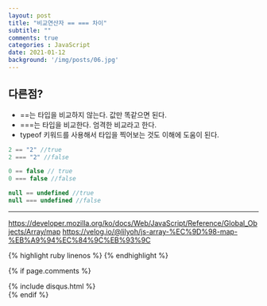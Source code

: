 ```yaml
---
layout: post
title: "비교연산자 == === 차이"
subtitle: ""
comments: true
categories : JavaScript
date: 2021-01-12
background: '/img/posts/06.jpg'
---
```


## 다른점?
   - ==는 타입을 비교하지 않는다. 값만 똑같으면 된다.
   - ===는 타입을 비교한다. 엄격한 비교라고 한다.
   - typeof 키워드를 사용해서 타입을 찍어보는 것도 이해에 도움이 된다.
   
```javascript
2 == "2" //true
2 === "2" //false

0 == false // true
0 === false //false

null == undefined //true
null === undefined //false
```



---
 <https://developer.mozilla.org/ko/docs/Web/JavaScript/Reference/Global_Objects/Array/map>
 <https://velog.io/@lilyoh/js-array-%EC%9D%98-map-%EB%A9%94%EC%84%9C%EB%93%9C>

{% highlight ruby linenos %}
{% endhighlight %}

{% if page.comments %}
<div id="post-disqus" class="container">
{% include disqus.html %}
</div>
{% endif %}
